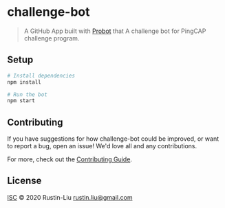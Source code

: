 # challenge-bot

> A GitHub App built with [Probot](https://github.com/probot/probot) that A challenge bot for PingCAP challenge program.

## Setup

```sh
# Install dependencies
npm install

# Run the bot
npm start
```

## Contributing

If you have suggestions for how challenge-bot could be improved, or want to report a bug, open an issue! We'd love all and any contributions.

For more, check out the [Contributing Guide](CONTRIBUTING.md).

## License

[ISC](LICENSE) © 2020 Rustin-Liu <rustin.liu@gmail.com>
